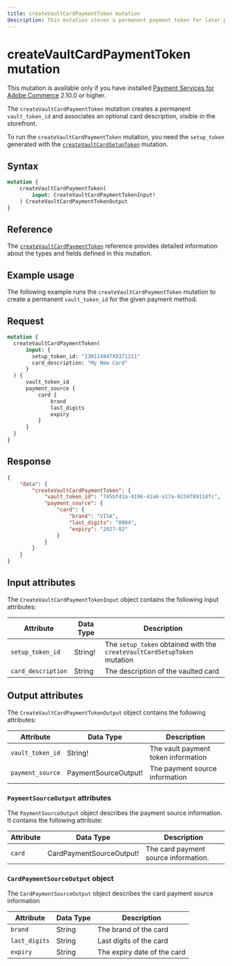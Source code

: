 ```yaml
---
title: createVaultCardPaymentToken mutation
description: This mutation stores a permanent payment token for later purchases.
---
```


# createVaultCardPaymentToken mutation

<InlineAlert variant="info" slots="text" />

This mutation is available only if you have installed [Payment Services for Adobe Commerce](https://commercemarketplace.adobe.com/magento-payment-services.html) 2.10.0 or higher.

The `createVaultCardPaymentToken` mutation creates a permanent `vault_token_id` and associates an optional card description, visible in the storefront.

To run the `createVaultCardPaymentToken` mutation, you need the `setup_token` generated with the [`createVaultCardSetupToken`](create-vault-card-setup-token.md) mutation.

## Syntax

```graphql
mutation { 
    createVaultCardPaymentToken(
        input: CreateVaultCardPaymentTokenInput! 
    ) CreateVaultCardPaymentTokenOutput    
}
```

## Reference

The [`createVaultCardPaymentToken`](https://developer.adobe.com/commerce/webapi/graphql-api/index.html#mutation-createVaultCardPaymentToken) reference provides detailed information about the types and fields defined in this mutation.

## Example usage

The following example runs the `createVaultCardPaymentToken` mutation to create a permanent `vault_token_id` for the given payment method.

## Request

```graphql
mutation {
  createVaultCardPaymentToken(
      input: {
        setup_token_id: "23N11484TX9371211"
        card_description: "My New Card"
      } 
  ) {
      vault_token_id 
      payment_source { 
          card {
              brand 
              last_digits 
              expiry
          } 
      }
  }
}
```

## Response

```json
{
    "data": {
        "createVaultCardPaymentToken": {
            "vault_token_id": "745bf41a-4196-41a6-a17a-0234f89118fc",
            "payment_source": {
                "card": {
                    "brand": "VISA",
                    "last_digits": "0004",
                    "expiry": "2027-02"
                }
            }
        }
    }
} 
```

## Input attributes

The `CreateVaultCardPaymentTokenInput` object contains the following input attributes:

Attribute |  Data Type | Description
--- | --- | ---
`setup_token_id` | String! | The `setup_token` obtained with the `createVaultCardSetupToken` mutation
`card_description` | String | The description of the vaulted card

## Output attributes

The `CreateVaultCardPaymentTokenOutput` object contains the following attributes:

Attribute |  Data Type | Description
--- | --- | ---
`vault_token_id` | String! | The vault payment token information
`payment_source` | PaymentSourceOutput! | The payment source information

### `PaymentSourceOutput` attributes

The `PaymentSourceOutput` object describes the payment source information. It contains the following attribute:

Attribute |  Data Type | Description
--- | --- | ---
`card` | CardPaymentSourceOutput! | The card payment source information.

### `CardPaymentSourceOutput` object

The `CardPaymentSourceOutput` object describes the card payment source information

Attribute |  Data Type | Description
--- | --- | ---
`brand` | String | The brand of the card
`last_digits` | String | Last digits of the card
`expiry` | String | The expiry date of the card
